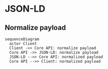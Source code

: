 # JSON-LD 

## Normalize payload

```mermaid
sequenceDiagram   
  actor Client
  Client ->> Core API: normalize payload
  Core API ->> JSON-LD: normalize payload
  JSON-LD -->> Core API: normalized payload
  Core API -->> Client: normalized payload
```